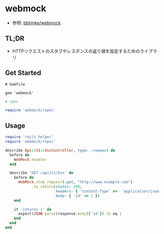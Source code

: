 # webmock
- 参照: [bblimke/webmock](https://github.com/bblimke/webmock)

## TL;DR
- HTTPリクエストのスタブやレスポンスの返り値を設定するためのライブラリ

## Get Started
```
# Gemfile

gem 'webmock'
```

```ruby
# spec

require 'webmock/rspec'
```

## Usage
```ruby
require 'rails_helper'
require 'webmock/rspec'

describe Api::V1::XxxController, type: :request do
  before do
    WebMock.enable!
  end

  describe 'GET /api/v1/Xxx' do
    before do
      WebMock.stub_request(:get, "http://www.example.com")
            .to_return(status: 200,
                       headers: { 'Content-Type' =>  'application/json' },
                       body: { 'id' => 1 })
    end

    it 'returns 1' do
      expect(JSON.parse(response.body)['id']).to eq 1
    end
  end
end
```
